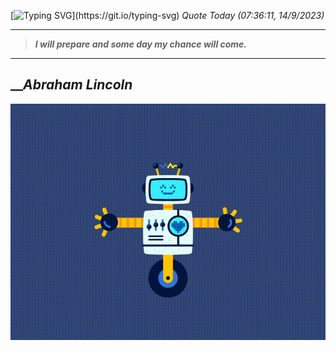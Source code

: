 [![Typing SVG](https://readme-typing-svg.herokuapp.com?font=Press+Start+2P&color=C2F784&size=35&width=900&height=100&lines=Hello+World%2C+I'm+Hung+!)](https://git.io/typing-svg) 
_Quote Today (07:36:11, 14/9/2023)_
___
>**_I will prepare and some day my chance will come._**
___

## __**_Abraham Lincoln_**

![RobotDance](src/assets/images/robot-dancing-dribble.gif?style=center)
